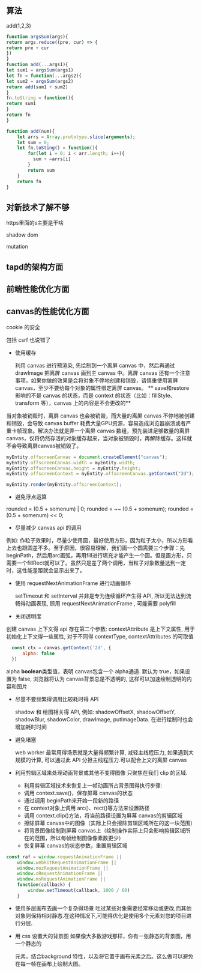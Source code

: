 ## 算法

add(1,2,3)

```javascript
function argsSum(args){
return args.reduce((pre, cur) => {
return pre + cur
})
}
function add(...args1){
let sum1 = argsSum(args1)
let fn = function(...args2){
let sum2 = argsSum(args2)
return add(sum1 + sum2)
}
fn.toString = function(){
return sum1
}
return fn
}

function add(num){
    let arrs = Array.prototype.slice(arguments);
    let sum = 0;
    let fn.toSting() = function(){
        for(let i = 0; i < arr.length; i++){
          sum + =arrs[i]
        }
        return sum
    }
    return fn
}
```

## 对新技术了解不够 

https里面的s主要是干啥

shadow dom

mutation
## tapd的架构方面

## 前端性能优化方面

## canvas的性能优化方面

cookie 的安全

包括 csrf 也说错了


* 使用缓存

  利用 canvas 进行预渲染, 先绘制到一个离屏 canvas 中，然后再通过 drawImage 把离屏 canvas 画到主 canvas 中。离屏 canvas 还有一个注意事项，如果你做的效果是会将对象不停地创建和销毁，请慎重使用离屏 canvas，至少不要给每个对象的属性绑定离屏 canvas。
  ** save和restore 影响的不是 canvas 的状态，而是 context 的状态（比如：fillStyle、transform 等），canvas 上的内容是不会更改的**
  
当对象被销毁时，离屏 canvas 也会被销毁，而大量的离屏 canvas 不停地被创建和销毁，会导致 canvas buffer 耗费大量GPU资源，容易造成浏览器崩溃或者严重卡帧现象。解决办法就是弄一个离屏 canvas 数组，预先装进足够数量的离屏 canvas，仅将仍然存活的对象缓存起来，当对象被销毁时，再解除缓存。这样就不会导致离屏canvas被销毁了。

```js
myEntity.offscreenCanvas = document.createElement("canvas");
myEntity.offscreenCanvas.width = myEntity.width;
myEntity.offscreenCanvas.height = myEntity.height;
myEntity.offscreenContext = myEntity.offscreenCanvas.getContext("2d");

myEntity.render(myEntity.offscreenContext);
```

* 避免浮点运算

rounded = (0.5 + somenum) | 0;
rounded = ~~ (0.5 + somenum);
rounded = (0.5 + somenum) << 0;

* 尽量减少 canvas api 的调用

例如: 作粒子效果时，尽量少使用圆，最好使用方形，因为粒子太小，所以方形看上去也跟圆差不多。至于原因，很容易理解，我们画一个圆需要三个步骤：先beginPath，然后用arc画弧，再用fill进行填充才能产生一个圆。但是画方形，只需要一个fillRect就可以了。虽然只是差了两个调用，当粒子对象数量达到一定时，这性能差距就会显示出来了。

* 使用 requestNextAnimationFrame 进行动画循环

  setTimeout 和 setInterval 并非是专为连续循环产生得 API, 所以无法达到流畅得动画表现, 顾用 requestNextAnimationFrame , 可能需要 polyfill

* 关闭透明度

 创建 canvas 上下文得 api 存在第二个参数: 
  contextAttribute 是上下文属性, 用于初始化上下文得一些属性, 对于不同得 contextType, contextAttributes 的可取值
  
``` js
  const ctx = canvas.getContext('2d', {
      alpha: false
  })
```

  alpha **boolean**类型值，表明 canvas包含一个 alpha通道. 默认为 true，如果设置为 false, 浏览器将认为 canvas背景总是不透明的, 这样可以加速绘制透明的内容和图片

* 尽量不要频繁得调用比较耗时得 API

  shadow 和 绘图相关得 API, 例如: shadowOffsetX, shadowOffsetY, shadowBlur, shadowColor, drawImage, putImageData. 在进行绘制时也会增加耗时时间

* 避免堵塞

  web worker 最常用得场景就是大量得频繁计算, 减轻主线程压力, 如果遇到大规模的计算, 可以通过此 API 分担主线程压力.可以配合上文的离屏 canvas

* 利用剪辑区域来处理动画背景或其他不变得图像
只聚焦在我们 clip 的区域.
  + 利用剪辑区域技术来恢复上一帧动画所占背景图得执行步骤:
  + 调用 context.save()，保存屏幕 canvas的状态
  + 通过调用 beginPath来开始一段新的路径
  + 在 context对象上调用 arc()、rect()等方法来设置路径
  + 调用 context.clip()方法，将当前路径设置为屏幕 canvas的剪辑区域
  + 擦除屏幕 canvas中的图像（实际上只会擦除剪辑区域所在的这一块范围）
  + 将背景图像绘制到屏幕 canvas上（绘制操作实际上只会影响剪辑区域所在的范围，所以每帧绘制图像像素数更少）
  + 恢复屏幕 canvas的状态参数，重置剪辑区域

``` js
const raf = window.requestAnimationFrame ||
    window.webkitRequestAnimationFrame ||
    window.mozRequestAnimationFrame ||
    window.oRequestAnimationFrame ||
    window.msRequestAnimationFrame ||
    function(callback) {
        window.setTimeout(callback, 1000 / 60)
    }
```

* 使用多层画布去画一个复杂得场景
  吐过某些对象需要经常移动或更改,而其他对象则保持相对静态.在这种情况下,可能得优化是使用多个<canvas>元素对您的项目进行分层.

* 用 css 设置大的背景图
如果像大多数游戏那样，你有一张静态的背景图，用一个静态的<div>元素，结合background 特性，以及将它置于画布元素之后。这么做可以避免在每一帧在画布上绘制大图。
